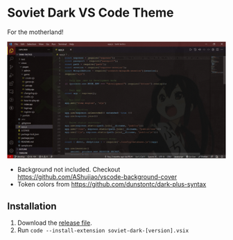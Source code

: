 # Soviet Dark VS Code Theme

For the motherland!

![Sample1](/.readme_res/sample.png)

* Background not included. Checkout https://github.com/AShujiao/vscode-background-cover
* Token colors from https://github.com/dunstontc/dark-plus-syntax

## Installation

1. Download the [release file](https://github.com/poohcom1/soviet-dark/releases/tag/v0.1).
2. Run ```code --install-extension soviet-dark-[version].vsix```
